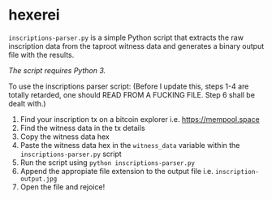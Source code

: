 # hexerei


`inscriptions-parser.py` is a simple Python script that extracts the raw inscription data from the taproot witness data and generates a binary output file with the results.

*The script requires Python 3.*

To use the inscriptions parser script:
(Before I update this, steps 1-4 are totally retarded, one should READ FROM A FUCKING FILE. Step 6 shall be dealt with.)



1. Find your inscription tx on a bitcoin explorer i.e. https://mempool.space
2. Find the witness data in the tx details
3. Copy the witness data hex
4. Paste the witness data hex in the `witness_data` variable within the `inscriptions-parser.py` script
5. Run the script using `python inscriptions-parser.py`
6. Append the appropiate file extension to the output file i.e. `inscription-output.jpg`
7. Open the file and rejoice!


